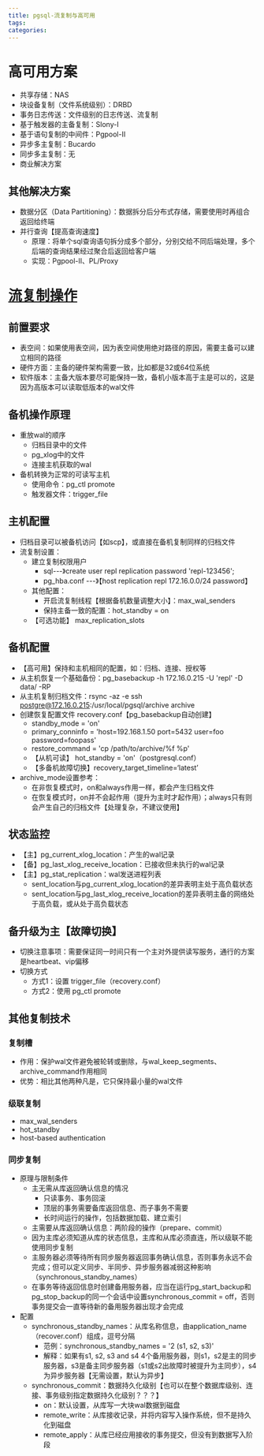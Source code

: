 ```yaml
---
title: pgsql-流复制与高可用
tags:
categories:
---
```

# 高可用方案
* 共享存储：NAS
* 块设备复制（文件系统级别）：DRBD
* 事务日志传送：文件级别的日志传送、流复制
* 基于触发器的主备复制：Slony-I 
* 基于语句复制的中间件：Pgpool-II
* 异步多主复制：Bucardo 
* 同步多主复制：无
* 商业解决方案

## 其他解决方案
* 数据分区（Data Partitioning）：数据拆分后分布式存储，需要使用时再组合返回给终端
* 并行查询【提高查询速度】
    - 原理：将单个sql查询语句拆分成多个部分，分别交给不同后端处理，多个后端的查询结果经过聚合后返回给客户端
    - 实现：Pgpool-II、PL/Proxy

# [流复制操作][warm-standy]
## 前置要求
* 表空间：如果使用表空间，因为表空间使用绝对路径的原因，需要主备可以建立相同的路径
* 硬件方面：主备的硬件架构需要一致，比如都是32或64位系统
* 软件版本：主备大版本要尽可能保持一致，备机小版本高于主是可以的，这是因为高版本可以读取低版本的wal文件

## 备机操作原理
* 重放wal的顺序
    - 归档目录中的文件
    - pg_xlog中的文件
    - 连接主机获取的wal
* 备机转换为正常的可读写主机
    - 使用命令：pg_ctl promote
    - 触发器文件：trigger_file

## 主机配置
* 归档目录可以被备机访问【如scp】，或直接在备机复制同样的归档文件
* 流复制设置：
    - 建立复制权限用户
        + sql---》create user repl replication password 'repl-123456';
        + pg_hba.conf ---》【host    replication     repl            172.16.0.0/24           password】
    - 其他配置：
        -   开启流复制线程【根据备机数量调整大小】：max_wal_senders 
        -   保持主备一致的配置：hot_standby = on
    - 【可选功能】 max_replication_slots

## 备机配置
* 【高可用】保持和主机相同的配置，如：归档、连接、授权等
* 从主机恢复一个基础备份：pg_basebackup -h 172.16.0.215 -U 'repl' -D data/ -RP
* 从主机复制归档文件：rsync -az -e ssh postgre@172.16.0.215:/usr/local/pgsql/archive archive
* 创建恢复配置文件 recovery.conf【pg_basebackup自动创建】
    - standby_mode = 'on'
    - primary_conninfo = 'host=192.168.1.50 port=5432 user=foo password=foopass'
    - restore_command = 'cp /path/to/archive/%f %p'
    - 【从机可读】 hot_standby = 'on'（postgresql.conf）
    - 【多备机故障切换】recovery_target_timeline=‘latest’
* archive_mode设置参考：
    - 在非恢复模式时，on和always作用一样，都会产生归档文件
    - 在恢复模式时，on并不会起作用（提升为主时才起作用）；always只有则会产生自己的归档文件【处理复杂，不建议使用】

## 状态监控
* 【主】pg_current_xlog_location：产生的wal记录
* 【备】pg_last_xlog_receive_location：已接收但未执行的wal记录
* 【主】pg_stat_replication：wal发送进程列表
    - sent_location与pg_current_xlog_location的差异表明主处于高负载状态
    - sent_location与pg_last_xlog_receive_location的差异表明主备的网络处于高负载，或从处于高负载状态

## 备升级为主【故障切换】
* 切换注意事项：需要保证同一时间只有一个主对外提供读写服务，通行的方案是heartbeat、vip偏移
* 切换方式
    - 方式1：设置 trigger_file（recovery.conf）
    - 方式2：使用 pg_ctl promote

## 其他复制技术
### 复制槽
* 作用：保护wal文件避免被轮转或删除，与wal_keep_segments、archive_command作用相同
* 优势：相比其他两种凡是，它只保持最小量的wal文件

### 级联复制
* max_wal_senders
*  hot_standby
*  host-based authentication

### 同步复制
* 原理与限制条件
    - 主无需从库返回确认信息的情况
        -  只读事务、事务回滚
        -  顶层的事务需要备库返回信息、而子事务不需要
        -  长时间运行的操作，包括数据加载、建立索引
    - 主需要从库返回确认信息：两阶段的操作（prepare、commit）
    - 因为主库必须知道从库的状态信息，主库和从库必须直连，所以级联不能使用同步复制
    - 主服务器必须等待所有同步服务器返回事务确认信息，否则事务永远不会完成；但可以定义同步、半同步、异步服务器减弱这种影响（synchronous_standby_names）
    - 在事务等待返回信息时创建备用服务器，应当在运行pg_start_backup和pg_stop_backup的同一个会话中设置synchronous_commit = off，否则事务提交会一直等待新的备用服务器出现才会完成
* 配置
    - synchronous_standby_names：从库名称信息，由application_name（recover.conf）组成，逗号分隔
        + 范例：synchronous_standby_names = '2 (s1, s2, s3)'
        + 解释：如果有s1, s2, s3 and s4 4个备用服务器，则s1，s2是主的同步服务器，s3是备主同步服务器（s1或s2出故障时被提升为主同步），s4为异步服务器【无需设置，默认为异步】
    - synchronous_commit：数据持久化级别【也可以在整个数据库级别、连接、事务级别指定数据持久化级别？？？】
        + on：默认设置，从库写一大块wal数据到磁盘
        +  remote_write：从库接收记录，并将内容写入操作系统，但不是持久化到磁盘
        +  remote_apply：从库已经应用接收的事务提交，但没有到数据写入阶段

[warm-standy]: https://www.postgresql.org/docs/9.6/warm-standby.html
